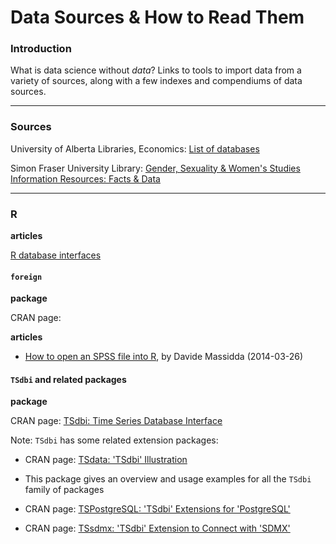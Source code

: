# Data Sources & How to Read Them

### Introduction

What is data science without _data_?  Links to tools to import data from a variety of sources, along with a few indexes and compendiums of data sources.

---
### Sources

University of Alberta Libraries, Economics: [List of databases](http://guides.library.ualberta.ca/c.php?g=329741&p=2334221)

Simon Fraser University Library: [Gender, Sexuality & Women's Studies Information Resources: Facts & Data](http://www.lib.sfu.ca/help/research-assistance/subject/gsws/factsdata)

---
### R

**articles**

[R database interfaces](http://www.burns-stat.com/r-database-interfaces/)


#### `foreign`

**package**

CRAN page:

**articles**

* [How to open an SPSS file into R](http://www.milanor.net/blog/how-to-open-an-spss-file-into-r/), by Davide Massidda (2014-03-26)


#### `TSdbi` and related packages

**package**

CRAN page: [TSdbi: Time Series Database Interface](https://cran.r-project.org/web/packages/TSdbi/index.html)

Note: `TSdbi` has some related extension packages:

* CRAN page: [TSdata: 'TSdbi' Illustration](https://cran.r-project.org/web/packages/TSdata/index.html)
*  This package gives an overview and usage examples for all the `TSdbi` family of packages

* CRAN page: [TSPostgreSQL: 'TSdbi' Extensions for 'PostgreSQL'](https://cran.r-project.org/web/packages/TSPostgreSQL/index.html)

* CRAN page: [TSsdmx: 'TSdbi' Extension to Connect with 'SDMX'](https://cran.r-project.org/web/packages/TSsdmx/index.html)


